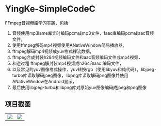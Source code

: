 # YingKe-SimpleCodeC
FFmpeg音视频库学习实践，包括
1. 音频使用mp3lame库实时编码pcm成mp3文件，faac库编码pcm成aac音频文件，
2. 使用ffmpeg解码mp4视频使用ANativeWindow简易播放器，
3. ffmpeg解码mp4视频成yuv格式裸流数据，
4. ffmpeg合成封装h264视频编码文件和aac音频编码文件成mp4视频，
5. 和逆过程 ffmpeg解封装mp4视频成h264和aac 编码文件，
6. 以及常见的yuv图像格式操作，yuv转换rgb（使用libyuv和纯代码），libjpeg-turbo库读取解码jpeg图像，libpng库读取解码png图像并使用ANativeWindow在Android显示，
7. 最后使用libjpeg-turbo和libpng库对原始yuv图像编码成jpeg和png图像


## 项目截图
|||
|:---:|:---:|
|![](https://github.com/tuke0919/YingKe-SimpleCodeC/blob/master/snapshot/1607311037550.jpg)|![](https://github.com/tuke0919/YingKe-SimpleCodeC/blob/master/snapshot/1607310537048.jpg)|








